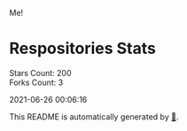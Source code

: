 Me!

# Respositories Stats
Stars Count: 200  
Forks Count: 3

2021-06-26 00:06:16  

This README is automatically generated by [🐰](https://github.com/rnitta/rnitta).
